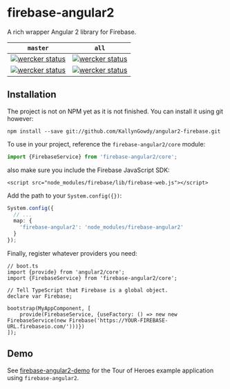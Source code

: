 # firebase-angular2
A rich wrapper Angular 2 library for Firebase.

| `master`  | `all` |
| ------------- | ------------- |
| [![wercker status](https://app.wercker.com/status/159416890b9eb65d3c1e9a647f6ac7a7/s/master "wercker status")](https://app.wercker.com/project/bykey/159416890b9eb65d3c1e9a647f6ac7a7) | [![wercker status](https://app.wercker.com/status/159416890b9eb65d3c1e9a647f6ac7a7/s "wercker status")](https://app.wercker.com/project/bykey/159416890b9eb65d3c1e9a647f6ac7a7)  |
| [![wercker status](https://app.wercker.com/status/159416890b9eb65d3c1e9a647f6ac7a7/m/master "wercker status")](https://app.wercker.com/project/bykey/159416890b9eb65d3c1e9a647f6ac7a7) | [![wercker status](https://app.wercker.com/status/159416890b9eb65d3c1e9a647f6ac7a7/m "wercker status")](https://app.wercker.com/project/bykey/159416890b9eb65d3c1e9a647f6ac7a7)  |

## Installation

The project is not on NPM yet as it is not finished. You can install it using git however:

```
npm install --save git://github.com/KallynGowdy/angular2-firebase.git
```

To use in your project, reference the `firebase-angular2/core` module:

```TypeScript
import {FirebaseService} from 'firebase-angular2/core';
```

also make sure you include the Firebase JavaScript SDK:

```
<script src="node_modules/firebase/lib/firebase-web.js"></script>
```

Add the path to your `System.config({})`:

```TypeScript
System.config({
  // ...
  map: {
    'firebase-angular2': 'node_modules/firebase-angular2'
  }
});
```

Finally, register whatever providers you need:

```
// boot.ts
import {provide} from 'angular2/core';
import {FirebaseService} from 'firebase-angular2/core';

// Tell TypeScript that Firebase is a global object.
declare var Firebase;

bootstrap(MyAppComponent, [
    provide(FirebaseService, {useFactory: () => new new FirebaseService(new Firebase('https://YOUR-FIREBASE-URL.firebaseio.com/')))})
]);
```

## Demo

See [firebase-angular2-demo](https://github.com/KallynGowdy/firebase-angular2-demo) for the Tour of Heroes example application using `firebase-angular2`.
